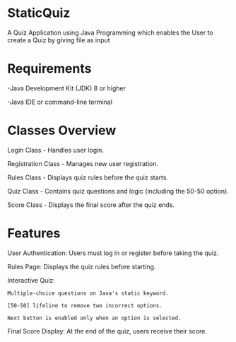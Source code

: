 # StaticQuiz
A Quiz Application using Java Programming which enables the User to create a Quiz by giving file as input 
# Requirements
-Java Development Kit (JDK) 8 or higher

-Java IDE or command-line terminal
# Classes Overview
Login Class - Handles user login.

Registration Class - Manages new user registration.

Rules Class - Displays quiz rules before the quiz starts.

Quiz Class - Contains quiz questions and logic (including the 50-50 option).

Score Class - Displays the final score after the quiz ends.
# Features
User Authentication: Users must log in or register before taking the quiz.

Rules Page: Displays the quiz rules before starting.

Interactive Quiz:

    Multiple-choice questions on Java's static keyword.
    
    [50-50] lifeline to remove two incorrect options.
    
    Next button is enabled only when an option is selected.

    
Final Score Display: At the end of the quiz, users receive their score.
